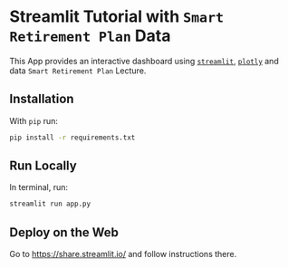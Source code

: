 # Streamlit Tutorial with `Smart Retirement Plan` Data

This App provides an interactive dashboard
using [`streamlit`](https://streamlit.io/), [`plotly`](https://plotly.com/python/) and
data `Smart Retirement Plan` Lecture.


## Installation

With `pip` run:

```sh
pip install -r requirements.txt
```

## Run Locally

In terminal, run:

```sh
streamlit run app.py
```

## Deploy on the Web

Go to https://share.streamlit.io/ and follow instructions there.


